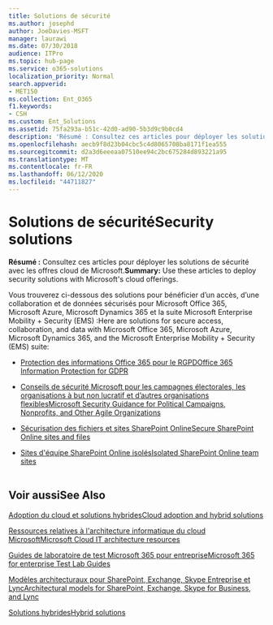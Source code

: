 ```yaml
---
title: Solutions de sécurité
ms.author: josephd
author: JoeDavies-MSFT
manager: laurawi
ms.date: 07/30/2018
audience: ITPro
ms.topic: hub-page
ms.service: o365-solutions
localization_priority: Normal
search.appverid:
- MET150
ms.collection: Ent_O365
f1.keywords:
- CSH
ms.custom: Ent_Solutions
ms.assetid: 75fa293a-b51c-42d0-ad90-5b3d9c9b0cd4
description: 'Résumé : Consultez ces articles pour déployer les solutions de sécurité avec les offres cloud de Microsoft.'
ms.openlocfilehash: aecb9f8d23b04cbc5c4d8065708ba8171f1ea555
ms.sourcegitcommit: d2a3d6eeeaa07510ee94c2bc675284d893221a95
ms.translationtype: MT
ms.contentlocale: fr-FR
ms.lasthandoff: 06/12/2020
ms.locfileid: "44711827"
---
```

# <a name="security-solutions"></a><span data-ttu-id="8f813-103">Solutions de sécurité</span><span class="sxs-lookup"><span data-stu-id="8f813-103">Security solutions</span></span>

 <span data-ttu-id="8f813-104">**Résumé :** Consultez ces articles pour déployer les solutions de sécurité avec les offres cloud de Microsoft.</span><span class="sxs-lookup"><span data-stu-id="8f813-104">**Summary:** Use these articles to deploy security solutions with Microsoft's cloud offerings.</span></span>
  
<span data-ttu-id="8f813-105">Vous trouverez ci-dessous des solutions pour bénéficier d’un accès, d’une collaboration et de données sécurisés pour Microsoft Office 365, Microsoft Azure, Microsoft Dynamics 365 et la suite Microsoft Enterprise Mobility + Security (EMS) :</span><span class="sxs-lookup"><span data-stu-id="8f813-105">Here are solutions for secure access, collaboration, and data with Microsoft Office 365, Microsoft Azure, Microsoft Dynamics 365, and the Microsoft Enterprise Mobility + Security (EMS) suite:</span></span>

- [<span data-ttu-id="8f813-106">Protection des informations Office 365 pour le RGPD</span><span class="sxs-lookup"><span data-stu-id="8f813-106">Office 365 Information Protection for GDPR</span></span>](office-365-information-protection-for-gdpr.md)
  
- [<span data-ttu-id="8f813-107">Conseils de sécurité Microsoft pour les campagnes électorales, les organisations à but non lucratif et d’autres organisations flexibles</span><span class="sxs-lookup"><span data-stu-id="8f813-107">Microsoft Security Guidance for Political Campaigns, Nonprofits, and Other Agile Organizations</span></span>](microsoft-security-guidance-for-political-campaigns-nonprofits-and-other-agile-o.md)
    
- [<span data-ttu-id="8f813-108">Sécurisation des fichiers et sites SharePoint Online</span><span class="sxs-lookup"><span data-stu-id="8f813-108">Secure SharePoint Online sites and files</span></span>](secure-sharepoint-online-sites-and-files.md)
    
- [<span data-ttu-id="8f813-109">Sites d'équipe SharePoint Online isolés</span><span class="sxs-lookup"><span data-stu-id="8f813-109">Isolated SharePoint Online team sites</span></span>](isolated-sharepoint-online-team-sites.md)
<br/><br/>
    
## <a name="see-also"></a><span data-ttu-id="8f813-110">Voir aussi</span><span class="sxs-lookup"><span data-stu-id="8f813-110">See Also</span></span>

[<span data-ttu-id="8f813-111">Adoption du cloud et solutions hybrides</span><span class="sxs-lookup"><span data-stu-id="8f813-111">Cloud adoption and hybrid solutions</span></span>](cloud-adoption-and-hybrid-solutions.yml)
  
[<span data-ttu-id="8f813-112">Ressources relatives à l'architecture informatique du cloud Microsoft</span><span class="sxs-lookup"><span data-stu-id="8f813-112">Microsoft Cloud IT architecture resources</span></span>](microsoft-cloud-it-architecture-resources.md)
  
[<span data-ttu-id="8f813-113">Guides de laboratoire de test Microsoft 365 pour entreprise</span><span class="sxs-lookup"><span data-stu-id="8f813-113">Microsoft 365 for enterprise Test Lab Guides</span></span>](https://docs.microsoft.com/microsoft-365/enterprise/m365-enterprise-test-lab-guides)
  
[<span data-ttu-id="8f813-114">Modèles architecturaux pour SharePoint, Exchange, Skype Entreprise et Lync</span><span class="sxs-lookup"><span data-stu-id="8f813-114">Architectural models for SharePoint, Exchange, Skype for Business, and Lync</span></span>](architectural-models-for-sharepoint-exchange-skype-for-business-and-lync.md)
  
[<span data-ttu-id="8f813-115">Solutions hybrides</span><span class="sxs-lookup"><span data-stu-id="8f813-115">Hybrid solutions</span></span>](hybrid-solutions.md)



